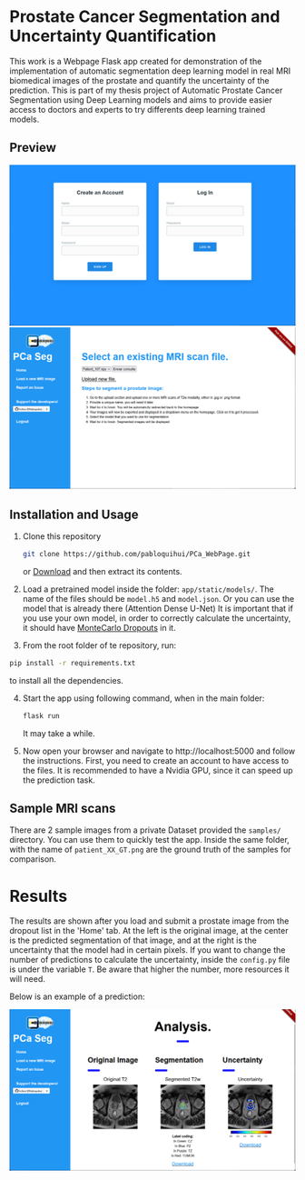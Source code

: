 # Prostate Cancer Segmentation and Uncertainty Quantification

This work is a Webpage Flask app created for demonstration of the implementation of automatic segmentation deep learning model in real MRI biomedical images of the prostate and quantify the uncertainty of the prediction. 
This is part of my thesis project of Automatic Prostate Cancer Segmentation using Deep Learning models and aims to provide easier access to doctors and experts to try differents deep learning trained models.

## Preview

![Login](static/Interface_images/login.png)
![Home](static/Interface_images/home.png)

## Installation and Usage

1. Clone this repository
   ```bash
   git clone https://github.com/pabloquihui/PCa_WebPage.git
   ```

   or [Download](https://github.com/pabloquihui/PCa_WebPage/archive/refs/heads/main.zip) and then extract its contents.

2. Load a pretrained model inside the folder: `app/static/models/`. The name of the files should be `model.h5` and `model.json`. Or you can use the model that is already there (Attention Dense U-Net)
   It is important that if you use your own model, in order to correctly calculate the uncertainty, it should have [MonteCarlo Dropouts](https://towardsdatascience.com/monte-carlo-dropout-7fd52f8b6571) in it.

3. From the root folder of te repository, run:
```bash
pip install -r requirements.txt
```
to install all the dependencies. 

4. Start the app using following command, when in the main folder:

   ```bash
   flask run
   ```

   It may take a while. 

5. Now open your browser and navigate to http://localhost:5000 and follow the instructions. First, you need to create an account to have access to the files. It is recommended to have a Nvidia GPU, since it can speed up the prediction task.

## Sample MRI scans

There are 2 sample images from a private Dataset provided the `samples/` directory. You can use them to quickly test the app. Inside the same folder, with the name of `patient_XX_GT.png` are the ground truth of the samples for comparison.

# Results

The results are shown after you load and submit a prostate image from the dropout list in the 'Home' tab. At the left is the original image, at the center is the predicted segmentation of that image, and at the right is the uncertainty that the model had in certain pixels.
If you want to change the number of predictions to calculate the uncertainty, inside the `config.py` file is under the variable `T`. Be aware that higher the number, more resources it will need. 

Below is an example of a prediction: 

![Results](static/Interface_images/results.png)
